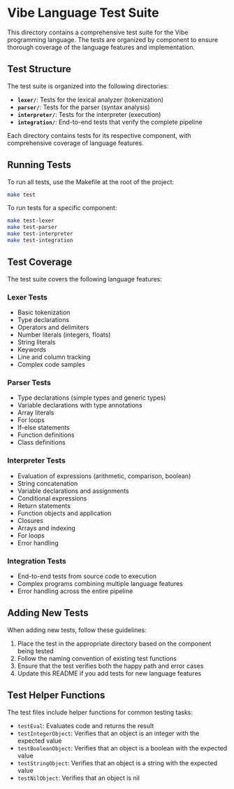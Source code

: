 # Vibe Language Test Suite

This directory contains a comprehensive test suite for the Vibe programming language. The tests are organized by component to ensure thorough coverage of the language features and implementation.

## Test Structure

The test suite is organized into the following directories:

- **`lexer/`**: Tests for the lexical analyzer (tokenization)
- **`parser/`**: Tests for the parser (syntax analysis)
- **`interpreter/`**: Tests for the interpreter (execution)
- **`integration/`**: End-to-end tests that verify the complete pipeline

Each directory contains tests for its respective component, with comprehensive coverage of language features.

## Running Tests

To run all tests, use the Makefile at the root of the project:

```bash
make test
```

To run tests for a specific component:

```bash
make test-lexer
make test-parser
make test-interpreter
make test-integration
```

## Test Coverage

The test suite covers the following language features:

### Lexer Tests

- Basic tokenization
- Type declarations
- Operators and delimiters
- Number literals (integers, floats)
- String literals
- Keywords
- Line and column tracking
- Complex code samples

### Parser Tests

- Type declarations (simple types and generic types)
- Variable declarations with type annotations
- Array literals
- For loops
- If-else statements
- Function definitions
- Class definitions

### Interpreter Tests

- Evaluation of expressions (arithmetic, comparison, boolean)
- String concatenation
- Variable declarations and assignments
- Conditional expressions
- Return statements
- Function objects and application
- Closures
- Arrays and indexing
- For loops
- Error handling

### Integration Tests

- End-to-end tests from source code to execution
- Complex programs combining multiple language features
- Error handling across the entire pipeline

## Adding New Tests

When adding new tests, follow these guidelines:

1. Place the test in the appropriate directory based on the component being tested
2. Follow the naming convention of existing test functions
3. Ensure that the test verifies both the happy path and error cases
4. Update this README if you add tests for new language features

## Test Helper Functions

The test files include helper functions for common testing tasks:

- `testEval`: Evaluates code and returns the result
- `testIntegerObject`: Verifies that an object is an integer with the expected value
- `testBooleanObject`: Verifies that an object is a boolean with the expected value
- `testStringObject`: Verifies that an object is a string with the expected value
- `testNilObject`: Verifies that an object is nil
